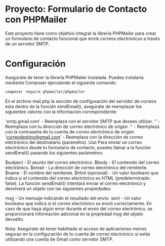 # Proyecto: Formulario de Contacto con PHPMailer
Este proyecto tiene como objetivo integrar la librería PHPMailer para crear un formulario de contacto funcional que envíe correos electrónicos a través de un servidor SMTP.

# Configuración
Asegúrate de tener la librería PHPMailer instalada. Puedes instalarla mediante Composer ejecutando el siguiente comando:
```bash
composer require phpmailer/phpmailer
```

En el archivo mail.php la sección de configuración del servidor de correos esta dentro de la función sendEmail(), asegúrate de reemplazar los siguientes valores con la información correspondiente:

'smtp.gmail.com' - Reemplaza con el servidor SMTP que desees utilizar.
'' - Reemplaza con tu dirección de correo electrónico de origen.
'' - Reemplaza con la contraseña de tu cuenta de correo electrónico de origen.
'correodestino@gmail.com' - Reemplaza con la dirección de correo electrónico del destinatario (parametro).
Uso
Para enviar un correo electrónico desde tu formulario de contacto, puedes llamar a la función sendEmail() pasando los siguientes parámetros:

$subject - El asunto del correo electrónico.
$body - El contenido del correo electrónico.
$email - La dirección de correo electrónico del remitente.
$name - El nombre del remitente.
$html (opcional) - Un valor booleano que indica si el contenido del correo electrónico es HTML (predeterminado: false).
La función sendEmail() intentará enviar el correo electrónico y devolverá un objeto con las siguientes propiedades:

msg - Un mensaje indicando el resultado del envío.
sent - Un valor booleano que indica si el correo electrónico se envió correctamente.
En caso de que haya algún error durante el envío del correo electrónico, se proporcionará información adicional en la propiedad msg del objeto devuelto.

Nota: Asegúrate de tener habilitado el acceso de aplicaciones menos seguras en la configuración de tu cuenta de correo electrónico si estás utilizando una cuenta de Gmail como servidor SMTP.
